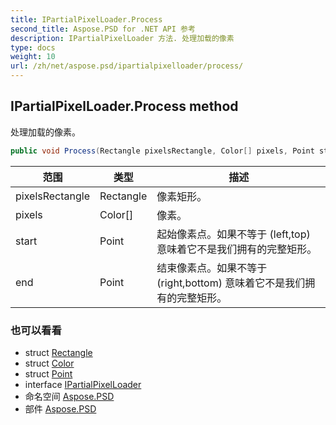 ```yaml
---
title: IPartialPixelLoader.Process
second_title: Aspose.PSD for .NET API 参考
description: IPartialPixelLoader 方法. 处理加载的像素
type: docs
weight: 10
url: /zh/net/aspose.psd/ipartialpixelloader/process/
---
```

## IPartialPixelLoader.Process method

处理加载的像素。

```csharp
public void Process(Rectangle pixelsRectangle, Color[] pixels, Point start, Point end)
```

| 范围 | 类型 | 描述 |
| --- | --- | --- |
| pixelsRectangle | Rectangle | 像素矩形。 |
| pixels | Color[] | 像素。 |
| start | Point | 起始像素点。如果不等于 (left,top) 意味着它不是我们拥有的完整矩形。 |
| end | Point | 结束像素点。如果不等于 (right,bottom) 意味着它不是我们拥有的完整矩形。 |

### 也可以看看

* struct [Rectangle](../../rectangle/)
* struct [Color](../../color/)
* struct [Point](../../point/)
* interface [IPartialPixelLoader](../)
* 命名空间 [Aspose.PSD](../../ipartialpixelloader/)
* 部件 [Aspose.PSD](../../../)


